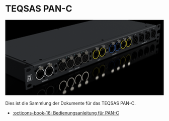 # TEQSAS PAN-C



![TEQSAS PAN-C](../assets/panc/PAN-C_V2_1_.png "TEQSAS PAN-C")

Dies ist die Sammlung der Dokumente für das TEQSAS PAN-C.

<div class="grid cards" markdown>

- [:octicons-book-16: Bedienungsanleitung für PAN-C](/PANC/Manual/index.md)

</div>